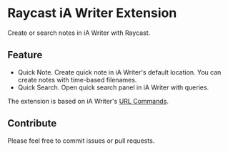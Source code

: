 # Raycast iA Writer Extension

Create or search notes in iA Writer with Raycast.

## Feature

- Quick Note. Create quick note in iA Writer's default location. You can create notes with time-based filenames.
- Quick Search. Open quick search panel in iA Writer with queries.

The extension is based on iA Writer's [URL Commands](https://ia.net/writer/support/help/url-commands).

## Contribute

Please feel free to commit issues or pull requests.

